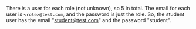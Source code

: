 There is a user for each role (not unknown), so 5 in total.
The email for each user is `<role>@test.com`, and the password is just the role.
So, the student user has the email "student@test.com" and the password "student".

